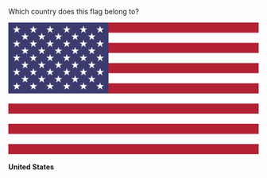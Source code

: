 Which country does this flag belong to?

![Flag of United States](images/Flag_of_the_United_States.svg)
<!--question-->
**United States**